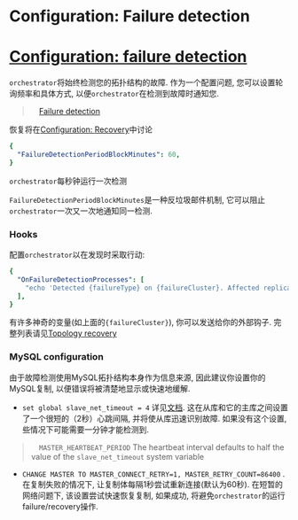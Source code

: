 # Configuration: Failure detection
# [Configuration: failure detection](https://github.com/openark/orchestrator/blob/master/docs/configuration-failure-detection.md)
`orchestrator`将始终检测您的拓扑结构的故障. 作为一个配置问题, 您可以设置轮询频率和具体方式, 以便`orchestrator`在检测到故障时通知您.

>  [Failure detection](Failure%20detection%20%26%20recovery/Failure%20detection.md)

恢复将在[Configuration: Recovery](Setup/配置/Configuration%20%20Recovery.md)中讨论

```yaml
{
  "FailureDetectionPeriodBlockMinutes": 60,
}
```
`orchestrator`每秒钟运行一次检测

`FailureDetectionPeriodBlockMinutes`是一种反垃圾邮件机制, 它可以阻止`orchestrator`一次又一次地通知同一检测.

### Hooks
配置`orchestrator`以在发现时采取行动:

```yaml
{
  "OnFailureDetectionProcesses": [
    "echo 'Detected {failureType} on {failureCluster}. Affected replicas: {countReplicas}' >> /tmp/recovery.log"
  ],
}
```
有许多神奇的变量(如上面的`{failureCluster}`), 你可以发送给你的外部钩子. 完整列表请见[Topology recovery](Failure%20detection%20%26%20recovery/Topology%20recovery.md)

### MySQL configuration
由于故障检测使用MySQL拓扑结构本身作为信息来源, 因此建议你设置你的MySQL复制, 以便错误将被清楚地显示或快速地缓解.

* `set global slave_net_timeout = 4` 详见[文档](https://dev.mysql.com/doc/refman/5.7/en/replication-options-replica.html#sysvar_slave_net_timeout). 这在从库和它的主库之间设置了一个很短的（2秒）心跳间隔, 并将使从库迅速识别故障. 如果没有这个设置, 些情况下可能需要一分钟才能检测到.
>  `MASTER_HEARTBEAT_PERIOD` The heartbeat interval defaults to half the value of the `slave_net_timeout` system variable
* `CHANGE MASTER TO MASTER_CONNECT_RETRY=1, MASTER_RETRY_COUNT=86400` .  在复制失败的情况下, 让复制体每隔1秒尝试重新连接(默认为60秒). 在短暂的网络问题下, 该设置尝试快速恢复复制, 如果成功, 将避免`orchestrator`的运行failure/recovery操作.













